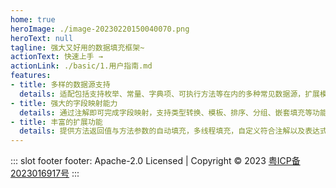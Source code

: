 ```yaml
---
home: true
heroImage: ./image-20230220150040070.png
heroText: null
tagline: 强大又好用的数据填充框架~
actionText: 快速上手 →
actionLink: ./basic/1.用户指南.md
features:
- title: 多样的数据源支持
  details: 适配包括支持枚举、常量、字典项、可执行方法等在内的多种常见数据源，扩展模块可支持更多数据源
- title: 强大的字段映射能力
  details: 通过注解即可完成字段映射，支持类型转换、模板、排序、分组、嵌套填充等功能
- title: 丰富的扩展功能
  details: 提供方法返回值与方法参数的自动填充，多线程填充，自定义符合注解以及表达式等可选功能
---
```

::: slot footer
footer: Apache-2.0 Licensed | Copyright © 2023 [粤ICP备2023016917号](https://beian.miit.gov.cn)
:::